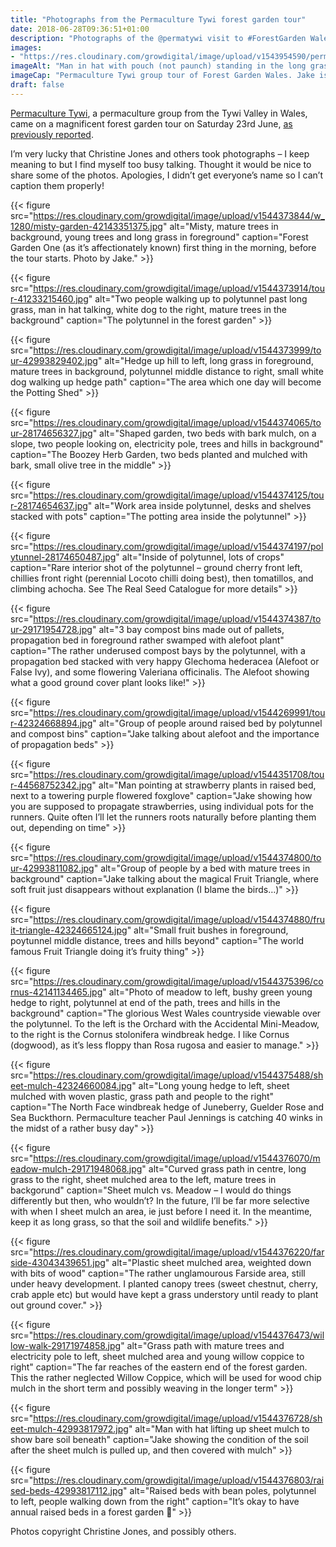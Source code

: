 ```yaml
---
title: "Photographs from the Permaculture Tywi forest garden tour"
date: 2018-06-28T09:36:51+01:00
description: "Photographs of the @permatywi visit to #ForestGarden Wales, by Christine Jones"
images: 
- "https://res.cloudinary.com/growdigital/image/upload/v1543954590/permatywi-orchard-43060641451.jpg"
imageAlt: "Man in hat with pouch (not paunch) standing in the long grass, talking with a circling group of permaculturalists, polytunnel, house and hills in the background."
imageCap: "Permaculture Tywi group tour of Forest Garden Wales. Jake is standing by the Hovenia dulcis (raisin tree) in the Accidental Meadow. The disembodied leg in the foreground belongs to permaculture teacher Paul Jennings."
draft: false
---
```


[Permaculture Tywi](https://twitter.com/permatywi), a permaculture group from the Tywi Valley in Wales, came on a magnificent forest garden tour on Saturday 23rd June, [as previously reported](http://www.forestgarden.wales/blog/permaculture-tywi-tour/). 

I’m very lucky that Christine Jones and others took photographs – I keep meaning to but I find myself too busy talking. Thought it would be nice to share some of the photos. Apologies, I didn’t get everyone’s name so I can’t caption them properly!

{{< figure src="https://res.cloudinary.com/growdigital/image/upload/v1544373844/w_1280/misty-garden-42143351375.jpg" alt="Misty, mature trees in background, young trees and long grass in foreground" caption="Forest Garden One (as it’s affectionately known) first thing in the morning, before the tour starts. Photo by Jake." >}}

{{< figure src="https://res.cloudinary.com/growdigital/image/upload/v1544373914/tour-41233215460.jpg" alt="Two people walking up to polytunnel past long grass, man in hat talking, white dog to the right, mature trees in the background" caption="The polytunnel in the forest garden" >}}

{{< figure src="https://res.cloudinary.com/growdigital/image/upload/v1544373999/tour-42993829402.jpg" alt="Hedge up hill to left, long grass in foreground, mature trees in background, polytunnel middle distance to right, small white dog walking up hedge path" caption="The area which one day will become the Potting Shed" >}}

{{< figure src="https://res.cloudinary.com/growdigital/image/upload/v1544374065/tour-28174656327.jpg" alt="Shaped garden, two beds with bark mulch, on a slope, two people looking on, electricity pole, trees and hills in background" caption="The Boozey Herb Garden, two beds planted and mulched with bark, small olive tree in the middle" >}}

{{< figure src="https://res.cloudinary.com/growdigital/image/upload/v1544374125/tour-28174654637.jpg" alt="Work area inside polytunnel, desks and shelves stacked with pots" caption="The potting area inside the polytunnel" >}}

{{< figure src="https://res.cloudinary.com/growdigital/image/upload/v1544374197/polytunnel-28174650487.jpg" alt="Inside of polytunnel, lots of crops" caption="Rare interior shot of the polytunnel – ground cherry front left, chillies front right (perennial Locoto chilli doing best), then tomatillos, and climbing achocha. See The Real Seed Catalogue for more details" >}}

{{< figure src="https://res.cloudinary.com/growdigital/image/upload/v1544374387/tour-29171954728.jpg" alt="3 bay compost bins made out of pallets, propagation bed in foreground rather swamped with alefoot plant" caption="The rather underused compost bays by the polytunnel, with a propagation bed stacked with very happy Glechoma hederacea (Alefoot or False Ivy), and some flowering Valeriana officinalis. The Alefoot showing what a good ground cover plant looks like!" >}}

{{< figure src="https://res.cloudinary.com/growdigital/image/upload/v1544269991/tour-42324668894.jpg" alt="Group of people around raised bed by polytunnel and compost bins" caption="Jake talking about alefoot and the importance of propagation beds" >}}

{{< figure src="https://res.cloudinary.com/growdigital/image/upload/v1544351708/tour-44568752342.jpg" alt="Man pointing at strawberry plants in raised bed, next to a towering purple flowered foxglove" caption="Jake showing how you are supposed to propagate strawberries, using individual pots for the runners. Quite often I’ll let the runners roots naturally before planting them out, depending on time" >}}

{{< figure src="https://res.cloudinary.com/growdigital/image/upload/v1544374800/tour-42993811082.jpg" alt="Group of people by a bed with mature trees in background" caption="Jake talking about the magical Fruit Triangle, where soft fruit just disappears without explanation (I blame the birds…)" >}}


{{< figure src="https://res.cloudinary.com/growdigital/image/upload/v1544374880/fruit-triangle-42324665124.jpg" alt="Small fruit bushes in foreground, poytunnel middle distance, trees and hills beyond" caption="The world famous Fruit Triangle doing it’s fruity thing" >}}

{{< figure src="https://res.cloudinary.com/growdigital/image/upload/v1544375396/cornus-42141134465.jpg" alt="Photo of meadow to left, bushy green young hedge to right, polytunnel at end of the path, trees and hills in the background" caption="The glorious West Wales countryside viewable over the polytunnel. To the left is the Orchard with the Accidental Mini-Meadow, to the right is the Cornus stolonifera windbreak hedge. I like Cornus (dogwood), as it’s less floppy than Rosa rugosa and easier to manage." >}}

{{< figure src="https://res.cloudinary.com/growdigital/image/upload/v1544375488/sheet-mulch-42324660084.jpg" alt="Long young hedge to left, sheet mulched with woven plastic, grass path and people to the right" caption="The North Face windbreak hedge of Juneberry, Guelder Rose and Sea Buckthorn. Permaculture teacher Paul Jennings is catching 40 winks in the midst of a rather busy day" >}}

{{< figure src="https://res.cloudinary.com/growdigital/image/upload/v1544376070/meadow-mulch-29171948068.jpg" alt="Curved grass path in centre, long grass to the right, sheet mulched area to the left, mature trees in backgorund" caption="Sheet mulch vs. Meadow – I would do things differently but then, who wouldn’t? In the future, I’ll be far more selective with when I sheet mulch an area, ie just before I need it. In the meantime, keep it as long grass, so that the soil and wildlife benefits." >}}

{{< figure src="https://res.cloudinary.com/growdigital/image/upload/v1544376220/farside-43043439651.jpg" alt="Plastic sheet mulched area, weighted down with bits of wood" caption="The rather unglamourous Farside area, still under heavy development. I planted canopy trees (sweet chestnut, cherry, crab apple etc) but would have kept a grass understory until ready to plant out ground cover." >}}

{{< figure src="https://res.cloudinary.com/growdigital/image/upload/v1544376473/willow-walk-29171974858.jpg" alt="Grass path with mature trees and electricity pole to left, sheet mulched area and young willow coppice to right" caption="The far reaches of the eastern end of the forest garden. This the rather neglected Willow Coppice, which will be used for wood chip mulch in the short term and possibly weaving in the longer term" >}}

{{< figure src="https://res.cloudinary.com/growdigital/image/upload/v1544376728/sheet-mulch-42993817972.jpg" alt="Man with hat lifting up sheet mulch to show bare soil beneath" caption="Jake showing the condition of the soil after the sheet mulch is pulled up, and then covered with mulch" >}}

{{< figure src="https://res.cloudinary.com/growdigital/image/upload/v1544376803/raised-beds-42993817112.jpg" alt="Raised beds with bean poles, polytunnel to left, people walking down from the right" caption="It’s okay to have annual raised beds in a forest garden 🙂" >}}

Photos copyright Christine Jones, and possibly others.
